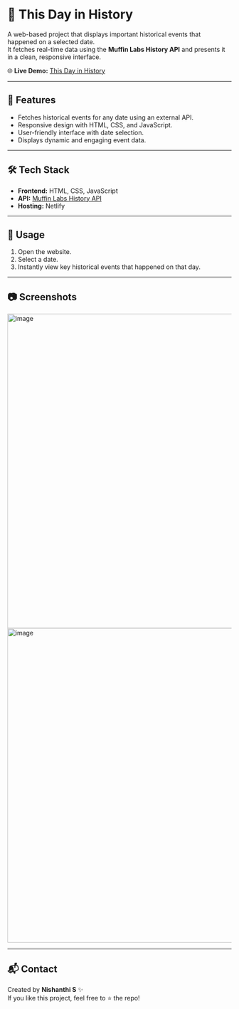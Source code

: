 # 📅 This Day in History

A web-based project that displays important historical events that happened on a selected date.  
It fetches real-time data using the **Muffin Labs History API** and presents it in a clean, responsive interface.  

🌐 **Live Demo:** [This Day in History](https://this-day-in-history-java-project.netlify.app/)

---

## 🚀 Features
- Fetches historical events for any date using an external API.  
- Responsive design with HTML, CSS, and JavaScript.  
- User-friendly interface with date selection.  
- Displays dynamic and engaging event data.  

---

## 🛠️ Tech Stack
- **Frontend:** HTML, CSS, JavaScript  
- **API:** [Muffin Labs History API](https://history.muffinlabs.com/)  
- **Hosting:** Netlify  

---

## 📌 Usage
1. Open the website.  
2. Select a date.  
3. Instantly view key historical events that happened on that day.  

---

## 📷 Screenshots
<img width="1218" height="707" alt="image" src="https://github.com/user-attachments/assets/3a569962-eed8-4c6a-9403-b0a2219baa0a" />
<img width="1165" height="707" alt="image" src="https://github.com/user-attachments/assets/b2aaa1f7-c8f1-408e-8966-2ffa962bc18d" />


---

## 📬 Contact
Created by **Nishanthi S** ✨  
If you like this project, feel free to ⭐ the repo!
